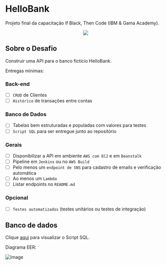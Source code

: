 # HelloBank
Projeto final da capacitação If Black, Then Code (IBM & Gama Academy).
<div align="center">
<img src="http://img.shields.io/static/v1?label=STATUS&message=EM%20DESENVOLVIMENTO&color=GREEN&style=for-the-badge"/>
</div>

## Sobre o Desafio
Construir uma API para o banco fictício HelloBank.

Entregas mínimas:
### Back-end
  - [ ] `CRUD` de Clientes
  - [ ] `Histórico` de transações entre contas
### Banco de Dados
  - [ ] Tabelas bem estruturadas e populadas com valores para testes
  - [ ] `Script SQL` para ser entregue junto ao repositório
### Gerais
  - [ ] Disponibilizar a API em ambiente `AWS com EC2` e em `Beanstalk`
  - [ ] Pipeline em `Jenkins` ou no `AWS Build`
  - [ ] Pelo menos um `endpoint de SNS` para cadastro de emails e verificação automática
  - [ ] Ao menos um `Lambda`
  - [ ] Listar endpoints no `README.md`
### Opcional
  - [ ] `Testes automatizados` (testes unitários ou testes de integração)
  
  
 
 ## Banco de dados
  Clique <a href="https://github.com/HelloBank-IBM/hellobank/blob/main/sql_script_hellobank.sql">aqui</a> para visualizar o Script SQL.
  
  Diagrama EER:
  
  ![image](https://user-images.githubusercontent.com/93226440/189342278-6d0ea203-a242-4d63-b4c6-b434655bf84e.png)

